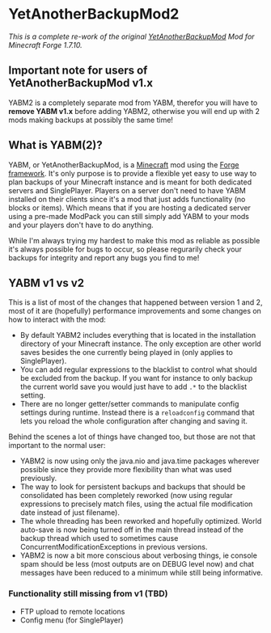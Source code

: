 # YetAnotherBackupMod2
*This is a complete re-work of the original <a href="https://github.com/szernex/YetAnotherBackupMod">YetAnotherBackupMod</a> Mod for Minecraft Forge 1.7.10.*

## Important note for users of YetAnotherBackupMod v1.x
YABM2 is a completely separate mod from YABM, therefor you will have to **remove YABM v1.x** before adding YABM2, otherwise you will end up with 2 mods making backups at possibly the same time!

## What is YABM(2)?
YABM, or YetAnotherBackupMod, is a <a href="https://minecraft.net/">Minecraft</a> mod using the <a href="http://files.minecraftforge.net/">Forge framework</a>. It's only purpose is to provide a flexible yet easy to use way to plan backups of your Minecraft instance and is meant for both dedicated servers and SinglePlayer. Players on a server don't need to have YABM installed on their clients since it's a mod that just adds functionality (no blocks or items). Which means that if you are hosting a dedicated server using a pre-made ModPack you can still simply add YABM to your mods and your players don't have to do anything.

While I'm always trying my hardest to make this mod as reliable as possible it's always possible for bugs to occur, so please regurarily check your backups for integrity and report any bugs you find to me!

## YABM v1 vs v2
This is a list of most of the changes that happened between version 1 and 2, most of it are (hopefully) performance improvements and some changes on how to interact with the mod:
* By default YABM2 includes everything that is located in the installation directory of your Minecraft instance. The only exception are other world saves besides the one currently being played in (only applies to SinglePlayer).
* You can add regular expressions to the blacklist to control what should be excluded from the backup. If you want for instance to only backup the current world save you would just have to add `.*` to the blacklist setting.
* There are no longer getter/setter commands to manipulate config settings during runtime. Instead there is a `reloadconfig` command that lets you reload the whole configuration after changing and saving it.

Behind the scenes a lot of things have changed too, but those are not that important to the normal user:
* YABM2 is now using only the java.nio and java.time packages wherever possible since they provide more flexibility than what was used previously.
* The way to look for persistent backups and backups that should be consolidated has been completely reworked (now using regular expressions to precisely match files, using the actual file modification date instead of just filename).
* The whole threading has been reworked and hopefully optimized. World auto-save is now being turned off in the main thread instead of the backup thread which used to sometimes cause ConcurrentModificationExceptions in previous versions.
* YABM2 is now a bit more conscious about verbosing things, ie console spam should be less (most outputs are on DEBUG level now) and chat messages have been reduced to a minimum while still being informative.
 
### Functionality still missing from v1 (TBD)
* FTP upload to remote locations
* Config menu (for SinglePlayer)

